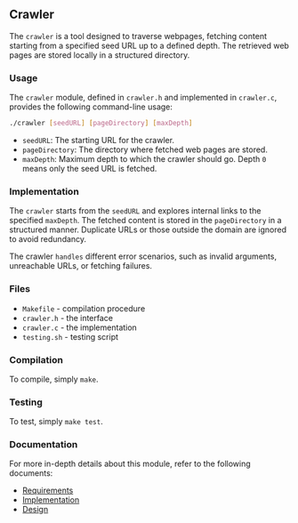 ## Crawler

The `crawler` is a tool designed to traverse webpages, fetching content starting from a specified seed URL up to a defined depth. 
The retrieved web pages are stored locally in a structured directory.

### Usage

The `crawler` module, defined in `crawler.h` and implemented in `crawler.c`, provides the following command-line usage:

```bash
./crawler [seedURL] [pageDirectory] [maxDepth]
```
- `seedURL`: The starting URL for the crawler.
- `pageDirectory`: The directory where fetched web pages are stored.
- `maxDepth`:  Maximum depth to which the crawler should go. Depth `0` means only the seed URL is fetched.

### Implementation
The `crawler` starts from the `seedURL` and explores internal links to the specified `maxDepth`. 
The fetched content is stored in the `pageDirectory` in a structured manner. 
Duplicate URLs or those outside the domain are ignored to avoid redundancy.

The crawler `handles` different error scenarios, such as invalid arguments, unreachable URLs, or fetching failures.

### Files

* `Makefile` - compilation procedure
* `crawler.h` - the interface
* `crawler.c` - the implementation
* `testing.sh` - testing script

### Compilation

To compile, simply `make`.

### Testing

To test, simply `make test`.

### Documentation

For more in-depth details about this module, refer to the following documents:

- [Requirements](REQUIREMENTS.md)
- [Implementation](IMPLEMENTATION.md)
- [Design](DESIGN.md)